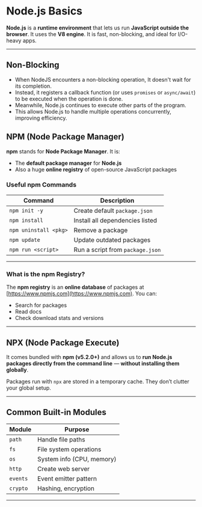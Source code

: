# Node.js Basics

**Node.js** is a **runtime environment** that lets us run **JavaScript outside the browser**. It uses the **V8 engine**. It is fast, non-blocking, and ideal for I/O-heavy apps.

---

## Non-Blocking
- When NodeJS encounters a non-blocking operation, It doesn't wait for its completion.
- Instead, it registers a callback function (or uses `promises` or `async/await`) to be executed when the operation is done.
- Meanwhile, Node.js continues to execute other parts of the program.
- This allows Node.js to handle multiple operations concurrently, improving efficiency.


## NPM (Node Package Manager)

**npm** stands for **Node Package Manager**. It is:

* The **default package manager** for **Node.js**
* Also a huge **online registry** of open-source JavaScript packages

### Useful npm Commands

| Command               | Description                      |
| --------------------- | -------------------------------- |
| `npm init -y`         | Create default `package.json`    |
| `npm install`         | Install all dependencies listed  |
| `npm uninstall <pkg>` | Remove a package                 |
| `npm update`          | Update outdated packages         |
| `npm run <script>`    | Run a script from `package.json` |

---

### What is the npm Registry?

The **npm registry** is an **online database** of packages at [https://www.npmjs.com](https://www.npmjs.com).
You can:

* Search for packages
* Read docs
* Check download stats and versions

---

## NPX (Node Package Execute)

It comes bundled with **npm (v5.2.0+)** and allows us to **run Node.js packages directly from the command line** — **without installing them globally**.

Packages run with `npx` are stored in a temporary cache. They don’t clutter your global setup.

---

## Common Built-in Modules

| Module   | Purpose                   |
| -------- | ------------------------- |
| `path`   | Handle file paths         |
| `fs`     | File system operations    |
| `os`     | System info (CPU, memory) |
| `http`   | Create web server         |
| `events` | Event emitter pattern     |
| `crypto` | Hashing, encryption       |

---